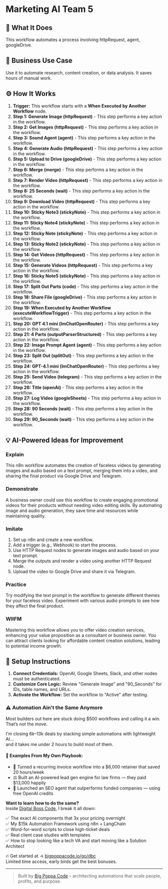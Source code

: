 # Marketing AI Team   5

## 🚀 What It Does
This workflow automates a process involving httpRequest, agent, googleDrive.

## 💼 Business Use Case
Use it to automate research, content creation, or data analysis. It saves hours of manual work.

## ⚙️ How It Works
1.  **Trigger:** This workflow starts with a **When Executed by Another Workflow** node.
2. **Step 1: Generate Image (httpRequest)** - This step performs a key action in the workflow.
3. **Step 2: Get Images (httpRequest)** - This step performs a key action in the workflow.
4. **Step 3: Sound Agent (agent)** - This step performs a key action in the workflow.
5. **Step 4: Generate Audio (httpRequest)** - This step performs a key action in the workflow.
6. **Step 5: Upload to Drive (googleDrive)** - This step performs a key action in the workflow.
7. **Step 6: Merge (merge)** - This step performs a key action in the workflow.
8. **Step 7: Render Video (httpRequest)** - This step performs a key action in the workflow.
9. **Step 8: 25 Seconds (wait)** - This step performs a key action in the workflow.
10. **Step 9: Download Video (httpRequest)** - This step performs a key action in the workflow.
11. **Step 10: Sticky Note3 (stickyNote)** - This step performs a key action in the workflow.
12. **Step 11: Sticky Note4 (stickyNote)** - This step performs a key action in the workflow.
13. **Step 12: Sticky Note (stickyNote)** - This step performs a key action in the workflow.
14. **Step 13: Sticky Note2 (stickyNote)** - This step performs a key action in the workflow.
15. **Step 14: Get Videos (httpRequest)** - This step performs a key action in the workflow.
16. **Step 15: Generate Videos (httpRequest)** - This step performs a key action in the workflow.
17. **Step 16: Sticky Note5 (stickyNote)** - This step performs a key action in the workflow.
18. **Step 17: Split Out Parts (code)** - This step performs a key action in the workflow.
19. **Step 18: Share File (googleDrive)** - This step performs a key action in the workflow.
20. **Step 19: When Executed by Another Workflow (executeWorkflowTrigger)** - This step performs a key action in the workflow.
21. **Step 20: GPT 4.1 mini (lmChatOpenRouter)** - This step performs a key action in the workflow.
22. **Step 21: 4 Parts (outputParserStructured)** - This step performs a key action in the workflow.
23. **Step 22: Image Prompt Agent (agent)** - This step performs a key action in the workflow.
24. **Step 23: Split Out (splitOut)** - This step performs a key action in the workflow.
25. **Step 24: GPT-4.1 mini (lmChatOpenRouter)** - This step performs a key action in the workflow.
26. **Step 25: Send Video (telegram)** - This step performs a key action in the workflow.
27. **Step 26: Title (openAi)** - This step performs a key action in the workflow.
28. **Step 27: Log Video (googleSheets)** - This step performs a key action in the workflow.
29. **Step 28: 90 Seconds (wait)** - This step performs a key action in the workflow.
30. **Step 29: 90_Seconds (wait)** - This step performs a key action in the workflow.

## 💡 AI-Powered Ideas for Improvement
### Explain
This n8n workflow automates the creation of faceless videos by generating images and audio based on a text prompt, merging them into a video, and sharing the final product via Google Drive and Telegram.

### Demonstrate
A business owner could use this workflow to create engaging promotional videos for their products without needing video editing skills. By automating image and audio generation, they save time and resources while maintaining quality.

### Imitate
1. Set up n8n and create a new workflow.
2. Add a trigger (e.g., Webhook) to start the process.
3. Use HTTP Request nodes to generate images and audio based on your text prompt.
4. Merge the outputs and render a video using another HTTP Request node.
5. Upload the video to Google Drive and share it via Telegram.

### Practice
Try modifying the text prompt in the workflow to generate different themes for your faceless video. Experiment with various audio prompts to see how they affect the final product.

### WIIFM
Mastering this workflow allows you to offer video creation services, enhancing your value proposition as a consultant or business owner. You can attract clients looking for affordable content creation solutions, leading to potential income growth.

## 🔧 Setup Instructions
1. **Connect Credentials:** OpenAI, Google Sheets, Slack, and other nodes must be authenticated.
2. **Customize Core Logic:** Review "Generate Image" and "90_Seconds" for IDs, table names, and URLs.
3. **Activate the Workflow:** Set the workflow to "Active" after testing.

### ⚠️ Automation Ain’t the Same Anymore

Most builders out here are stuck doing $500 workflows and calling it a win.  
That’s not the move.  

I'm closing $6k–$13k deals by stacking simple automations with lightweight AI...  
and it takes me under 2 hours to build most of them.

#### 🧠 Examples From My Own Playbook:
- 🔁 Turned a recurring invoice workflow into a $6,000 retainer that saved 20 hours/week  
- ⚖️ Built an AI-powered lead gen engine for law firms — they paid $13,000 happily  
- 🚀 Launched an SEO agent that outperforms funded companies — using free OpenAI credits  

**Want to learn how to do the same?**  
Inside [Digital Boss Code](https://bigpoppacode.io/go/dbc), I break it all down:

✅ The exact AI components that 3x your pricing overnight  
✅ My $15k Automation Framework using n8n + LangChain  
✅ Word-for-word scripts to close high-ticket deals  
✅ Real client case studies with templates  
✅ How to stop looking like a tech VA and start moving like a Solution Architect  

🔥 Get started at → [bigpoppacode.io/go/dbc](https://bigpoppacode.io/go/dbc)  
Limited time access, early birds get the best bonuses.

---
> Built by [Big Poppa Code](https://bigpoppacode.io) – architecting automations that scale people, profits, and purpose.
